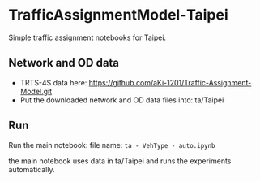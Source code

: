 # TrafficAssignmentModel‑Taipei

Simple traffic assignment notebooks for Taipei.

## Network and OD data
- TRTS-4S data here: https://github.com/aKi-1201/Traffic-Assignment-Model.git 
- Put the downloaded network and OD data files into: ta/Taipei

## Run
Run the main notebook:
   file name: `ta - VehType - auto.ipynb`

the main notebook uses data in ta/Taipei and runs the experiments automatically.
